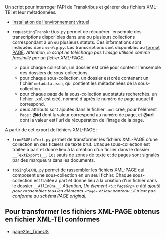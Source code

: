 Un script pour interroger l'API de Transkribus et générer des fichiers XML-TEI et leur métadonnées.  

- [Installation de l'environnement virtuel](https://github.com/alix-tz/UsingTranskribusAPI/wiki/Cr%C3%A9er-l'environnement-virtuel-pour-utiliser-le-script)  

- `requestingTranskribus.py` permet de récupérer l'ensemble des transcriptions disponibles dans une ou plusieurs collections correspondant à un ou plusieurs statuts. Ces informations sont indiquées dans `config.py`. Les transcriptions sont disponibles au [format PAGE](http://www.primaresearch.org/tools/PAGELibraries). *Attention, le script ne télécharge pas l'image utilisée comme facsimilé par un fichier XML-PAGE.* 
	- pour chaque collection, un dossier est créé pour contenir l'ensemble des dossiers de sous-collections.
	- pour chaque sous-collection, un dossier est créé contenant un fichier `metadata.json`, qui contient les métadonnées de la sous-collection.  
	- pour chaque page de la sous-collection aux statuts recherchés, un fichier `.xml` est créé, nommé d'après le numéro de page auquel il correspond.  
	- deux attributs sont ajoutés dans le fichier `.xml` créé, pour l'élément `Page` : **@id** dont la valeur correspond au numéro de page, et **@url** dont la valeur est l'url de récupération de l'image de la page. 

A partir de cet export de fichiers XML-PAGE :  
- `fromPAGEtoText.py` permet de transformer les fichiers XML-PAGE d'une collection en des fichiers de texte brut. Chaque sous-collection est traitée à part et donne lieu à la création d'un fichier dans le dossier `__TextExports__`. Les sauts de zones de texte et de pages sont signalés par des marqueurs dans les documents.  

- `toSingleXML.py` permet de rassembler les fichiers XML-PAGE qui composent une sous-collection en un seul fichier. Chaque sous-collection est traitée à part et donne lieu à la création d'un fichier dans le dossier `__AllInOne__`. *Attention, Un élément `<tu:PageGrp>` a été ajouté pour rassembler tous les éléments `<Page>` et leur contenu ; il n'est pas conforme au schéma PAGE original.*  

## Pour transformer les fichiers XML-PAGE obtenus en fichier XML-TEI conformes
- [page2tei_TimeUS](https://github.com/alix-tz/page2tei_TimeUS)
